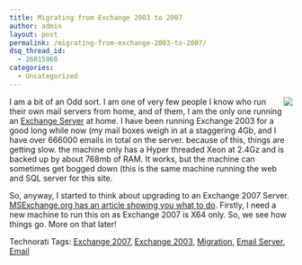 ```yaml
---
title: Migrating from Exchange 2003 to 2007
author: admin
layout: post
permalink: /migrating-from-exchange-2003-to-2007/
dsq_thread_id:
  - 26015960
categories:
  - Uncategorized
---
```

<img src="http://images.lotas-smartman.net/image.ashx?id=3d51c4f8-dac1-4f3c-b35e-57dfb749de48" align="right" /> I am a bit of an Odd sort. I am one of very few people I know who run their own mail servers from home, and of them, I am the only one running an [Exchange Server][1] at home. I have been running Exchange 2003 for a good long while now (my mail&nbsp;boxes weigh in at a staggering 4Gb, and I have over 666000 emails in total on the server. because of this, things are getting slow. the machine&nbsp;only has a Hyper threaded&nbsp;Xeon at 2.4Gz&nbsp;and is backed up by about 768mb&nbsp;of RAM. It works, but the machine can sometimes get bogged down (this is the same machine running the web and SQL server for this site. 

So, anyway, I started to think about upgrading to an Exchange 2007 Server. [MSExchange.org has an article showing you what to do][2]. Firstly, I need a new machine to run this on as Exchange 2007 is X64 only. So, we see how things go. More on that later!

<div class="wlWriterSmartContent" id="0767317B-992E-4b12-91E0-4F059A8CECA8:dfcd504b-da33-4240-8fc5-b9bdeed3e461" style="padding-right:0px;display:inline;padding-left:0px;padding-bottom:0px;margin:0px;padding-top:0px;">
  Technorati Tags: <a href="http://technorati.com/tags/Exchange%202007" rel="tag">Exchange 2007</a>, <a href="http://technorati.com/tags/Exchange%202003" rel="tag">Exchange 2003</a>, <a href="http://technorati.com/tags/Migration" rel="tag">Migration</a>, <a href="http://technorati.com/tags/Email%20Server" rel="tag">Email Server</a>, <a href="http://technorati.com/tags/Email" rel="tag">Email</a>
</div>

&nbsp;</p>

 [1]: http://www.microsoft.com/exchange
 [2]: http://www.msexchange.org/articles_tutorials/exchange-server-2007/migration-deployment/upgrading-exchange-2007-server-real-life-experience.html